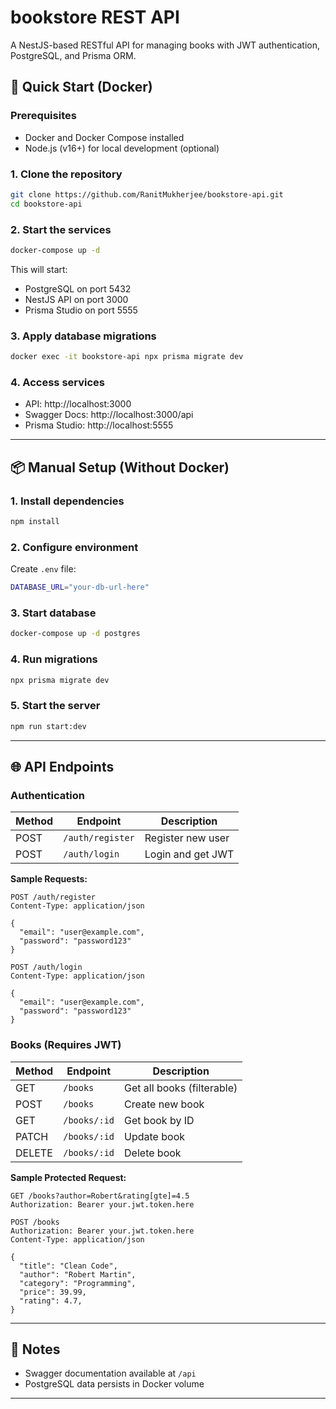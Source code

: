# bookstore REST API

A NestJS-based RESTful API for managing books with JWT authentication, PostgreSQL, and Prisma ORM.

## 🚀 Quick Start (Docker)

### Prerequisites
- Docker and Docker Compose installed
- Node.js (v16+) for local development (optional)

### 1. Clone the repository
```bash
git clone https://github.com/RanitMukherjee/bookstore-api.git
cd bookstore-api
```

### 2. Start the services
```bash
docker-compose up -d
```

This will start:
- PostgreSQL on port 5432
- NestJS API on port 3000
- Prisma Studio on port 5555

### 3. Apply database migrations
```bash
docker exec -it bookstore-api npx prisma migrate dev
```

### 4. Access services
- API: http://localhost:3000
- Swagger Docs: http://localhost:3000/api
- Prisma Studio: http://localhost:5555

---

## 📦 Manual Setup (Without Docker)

### 1. Install dependencies
```bash
npm install
```

### 2. Configure environment
Create `.env` file:
```bash
DATABASE_URL="your-db-url-here"
```

### 3. Start database
```bash
docker-compose up -d postgres
```

### 4. Run migrations
```bash
npx prisma migrate dev
```

### 5. Start the server
```bash
npm run start:dev
```

---

## 🌐 API Endpoints

### Authentication

| Method | Endpoint       | Description          |
|--------|----------------|----------------------|
| POST   | `/auth/register` | Register new user   |
| POST   | `/auth/login`    | Login and get JWT   |

**Sample Requests:**

```http
POST /auth/register
Content-Type: application/json

{
  "email": "user@example.com",
  "password": "password123"
}
```

```http
POST /auth/login
Content-Type: application/json

{
  "email": "user@example.com",
  "password": "password123"
}
```

### Books (Requires JWT)

| Method | Endpoint       | Description          |
|--------|----------------|----------------------|
| GET    | `/books`       | Get all books (filterable) |
| POST   | `/books`       | Create new book      |
| GET    | `/books/:id`   | Get book by ID       |
| PATCH  | `/books/:id`   | Update book          |
| DELETE | `/books/:id`   | Delete book          |

**Sample Protected Request:**

```http
GET /books?author=Robert&rating[gte]=4.5
Authorization: Bearer your.jwt.token.here
```

```http
POST /books
Authorization: Bearer your.jwt.token.here
Content-Type: application/json

{
  "title": "Clean Code",
  "author": "Robert Martin",
  "category": "Programming",
  "price": 39.99,
  "rating": 4.7,
}
```
---
## 📝 Notes

- Swagger documentation available at `/api`
- PostgreSQL data persists in Docker volume

---
